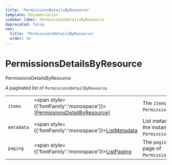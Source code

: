 ```yaml
---
title: 'PermissionsDetailsByResource'
template: Documentation
sidebar_label: PermissionsDetailsByResource
deprecated: false
nav:
  title: 'PermissionsDetailsByResource'
  order: 10
---
```


# PermissionsDetailsByResource

<div style={{'fontFamily':'monospace'}}><span style={{'fontSize':'1.5rem','fontWeight':500}}>PermissionsDetailsByResource</span></div>



A paginated list of `PermissionsDetailByResource`.

| | | |
| -- | -- | -- |
| `items` | <span style={{'fontFamily':'monospace'}}>[<a href="/guardrails/docs/reference/graphql/object/PermissionsDetailByResource">PermissionsDetailByResource</a>]</span> | The `items` for this page of `PermissionsDetailsByResource`. |
| `metadata` | <span style={{'fontFamily':'monospace'}}><a href="/guardrails/docs/reference/graphql/object/ListMetadata">ListMetadata</a></span> | List metadata information for the instance of `PermissionsDetailsByResource`. |
| `paging` | <span style={{'fontFamily':'monospace'}}><a href="/guardrails/docs/reference/graphql/object/ListPaging">ListPaging</a></span> | The `paging` information for this page of `PermissionsDetailsByResource`. |